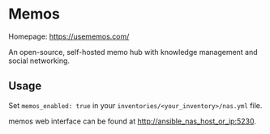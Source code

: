 # Memos

Homepage: <https://usememos.com/>

An open-source, self-hosted memo hub with knowledge management and social networking.

## Usage

Set `memos_enabled: true` in your `inventories/<your_inventory>/nas.yml` file.

memos web interface can be found at <http://ansible_nas_host_or_ip:5230>.

